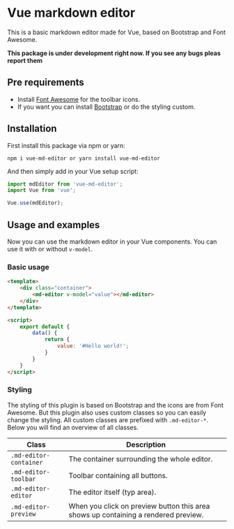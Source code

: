 # Vue markdown editor
This is a basic markdown editor made for Vue, based on Bootstrap and Font Awesome.

**This package is under development right now. If you see any bugs pleas report them**

## Pre requirements
- Install [Font Awesome](https://fontawesome.com/) for the toolbar icons.
- If you want you can install [Bootstrap](https://getbootstrap.com/) or do the styling custom.

## Installation
First install this package via npm or yarn:
```
npm i vue-md-editor or yarn install vue-md-editor
```
And then simply add in your Vue setup script:
```javascript
import mdEditor from 'vue-md-editor';
import Vue from 'vue';

Vue.use(mdEditor);
```
## Usage and examples
Now you can use the markdown editor in your Vue components. You can use it with or without ``v-model``.
### Basic usage
```html
<template>
    <div class="container">
        <md-editor v-model="value"></md-editor>
    </div>
</template>

<script>
    export default {
        data() {
            return {
                value: '#Hello world!';
            }
        }
    }
</script>
```
### Styling
The styling of this plugin is based on Bootstrap and the icons are from Font Awesome. But this plugin also uses custom classes so you can easily change the styling.
All custom classes are prefixed with ``.md-editor-*``. Below you will find an overview of all classes.

| Class                  | Description                                                                       |
|------------------------|-----------------------------------------------------------------------------------|
|``.md-editor-container``| The container surrounding the whole editor.                                       |
|``.md-editor-toolbar``  | Toolbar containing all buttons.                                                   |
|``.md-editor-editor``   | The editor itself (typ area).                                                     |
|``.md-editor-preview``  | When you click on preview button this area shows up containing a rendered preview.|